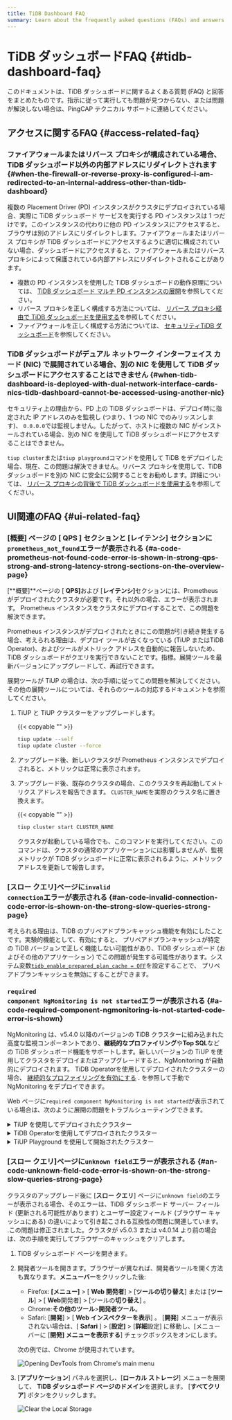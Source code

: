 ```yaml
---
title: TiDB Dashboard FAQ
summary: Learn about the frequently asked questions (FAQs) and answers about TiDB Dashboard.
---
```


# TiDB ダッシュボードFAQ {#tidb-dashboard-faq}

このドキュメントは、TiDB ダッシュボードに関するよくある質問 (FAQ) と回答をまとめたものです。指示に従って実行しても問題が見つからない、または問題が解決しない場合は、PingCAP テクニカル サポートに連絡してください。

## アクセスに関するFAQ {#access-related-faq}

### ファイアウォールまたはリバース プロキシが構成されている場合、TiDB ダッシュボード以外の内部アドレスにリダイレクトされます {#when-the-firewall-or-reverse-proxy-is-configured-i-am-redirected-to-an-internal-address-other-than-tidb-dashboard}

複数の Placement Driver (PD) インスタンスがクラスタにデプロイされている場合、実際に TiDB ダッシュボード サービスを実行する PD インスタンスは 1 つだけです。このインスタンスの代わりに他の PD インスタンスにアクセスすると、ブラウザは別のアドレスにリダイレクトします。ファイアウォールまたはリバース プロキシが TiDB ダッシュボードにアクセスするように適切に構成されていない場合、ダッシュボードにアクセスすると、ファイアウォールまたはリバース プロキシによって保護されている内部アドレスにリダイレクトされることがあります。

-   複数の PD インスタンスを使用した TiDB ダッシュボードの動作原理については、 [TiDB ダッシュボード マルチ PD インスタンスの展開](/dashboard/dashboard-ops-deploy.md)を参照してください。
-   リバース プロキシを正しく構成する方法については、 [リバース プロキシ経由で TiDB ダッシュボードを使用する](/dashboard/dashboard-ops-reverse-proxy.md)を参照してください。
-   ファイアウォールを正しく構成する方法については、 [セキュリティTiDB ダッシュボード](/dashboard/dashboard-ops-security.md)を参照してください。

### TiDB ダッシュボードがデュアル ネットワーク インターフェイス カード (NIC) で展開されている場合、別の NIC を使用して TiDB ダッシュボードにアクセスすることはできません {#when-tidb-dashboard-is-deployed-with-dual-network-interface-cards-nics-tidb-dashboard-cannot-be-accessed-using-another-nic}

セキュリティ上の理由から、PD 上の TiDB ダッシュボードは、デプロイ時に指定された IP アドレスのみを監視し (つまり、1 つの NIC でのみリッスンします)、 `0.0.0.0`では監視しません。したがって、ホストに複数の NIC がインストールされている場合、別の NIC を使用して TiDB ダッシュボードにアクセスすることはできません。

`tiup cluster`または`tiup playground`コマンドを使用して TiDB をデプロイした場合、現在、この問題は解決できません。リバース プロキシを使用して、TiDB ダッシュボードを別の NIC に安全に公開することをお勧めします。詳細については、 [リバース プロキシの背後で TiDB ダッシュボードを使用する](/dashboard/dashboard-ops-reverse-proxy.md)を参照してください。

## UI関連のFAQ {#ui-related-faq}

### [概要] ページの [ <strong>QPS</strong> ] セクションと [<strong>レイテンシ</strong>] セクションに<code>prometheus_not_found</code>エラーが表示される {#a-code-prometheus-not-found-code-error-is-shown-in-strong-qps-strong-and-strong-latency-strong-sections-on-the-overview-page}

[**概要]**ページの [ <strong>QPS]</strong>および [<strong>レイテンシ]</strong>セクションには、Prometheus がデプロイされたクラスタが必要です。それ以外の場合、エラーが表示されます。 Prometheus インスタンスをクラスタにデプロイすることで、この問題を解決できます。

Prometheus インスタンスがデプロイされたときにこの問題が引き続き発生する場合、考えられる理由は、デプロイ ツールが古くなっている (TiUP またはTiDB Operator)、およびツールがメトリック アドレスを自動的に報告しないため、TiDB ダッシュボードがクエリを実行できないことです。指標。展開ツールを最新バージョンにアップグレードして、再試行できます。

展開ツールが TiUP の場合は、次の手順に従ってこの問題を解決してください。その他の展開ツールについては、それらのツールの対応するドキュメントを参照してください。

1.  TiUP と TiUP クラスターをアップグレードします。

    {{< copyable "" >}}

    ```bash
    tiup update --self
    tiup update cluster --force
    ```

2.  アップグレード後、新しいクラスタが Prometheus インスタンスでデプロイされると、メトリックは正常に表示されます。

3.  アップグレード後、既存のクラスタの場合、このクラスタを再起動してメトリクス アドレスを報告できます。 `CLUSTER_NAME`を実際のクラスタ名に置き換えます。

    {{< copyable "" >}}

    ```bash
    tiup cluster start CLUSTER_NAME
    ```

    クラスタが起動している場合でも、このコマンドを実行してください。このコマンドは、クラスタの通常のアプリケーションには影響しませんが、監視メトリックが TiDB ダッシュボードに正常に表示されるように、メトリック アドレスを更新して報告します。

### [<strong>スロー クエリ]</strong>ページに<code>invalid connection</code>エラーが表示される {#an-code-invalid-connection-code-error-is-shown-on-the-strong-slow-queries-strong-page}

考えられる理由は、TiDB のプリペアドプランキャッシュ機能を有効にしたことです。実験的機能として、有効にすると、 プリペアドプランキャッシュが特定の TiDB バージョンで正しく機能しない可能性があり、TiDB ダッシュボード (およびその他のアプリケーション) でこの問題が発生する可能性があります。システム変数[`tidb_enable_prepared_plan_cache = OFF`](/system-variables.md#tidb_enable_prepared_plan_cache-new-in-v610)を設定することで、 プリペアドプランキャッシュを無効にすることができます。

### <code>required component NgMonitoring is not started</code>エラーが表示される {#a-code-required-component-ngmonitoring-is-not-started-code-error-is-shown}

NgMonitoring は、v5.4.0 以降のバージョンの TiDB クラスターに組み込まれた高度な監視コンポーネントであり、**継続的なプロファイリング**や<strong>Top SQL</strong>などの TiDB ダッシュボード機能をサポートします。新しいバージョンの TiUP を使用してクラスタをデプロイまたはアップグレードすると、NgMonitoring が自動的にデプロイされます。 TiDB Operatorを使用してデプロイされたクラスターの場合、 [継続的なプロファイリングを有効にする](https://docs.pingcap.com/tidb-in-kubernetes/dev/access-dashboard/#enable-continuous-profiling) . を参照して手動で NgMonitoring をデプロイできます。

Web ページに`required component NgMonitoring is not started`が表示されている場合は、次のように展開の問題をトラブルシューティングできます。

<details><summary>TiUP を使用してデプロイされたクラスター</summary>

ステップ 1. バージョンを確認する

1.  TiUPクラスタのバージョンを確認してください。 NgMonitoring は、TiUP が v1.9.0 以降の場合にのみデプロイされます。

    {{< copyable "" >}}

    ```shell
    tiup cluster --version
    ```

    コマンド出力に TiUP のバージョンが表示されます。例えば：

    ```
    tiup version 1.9.0 tiup
    Go Version: go1.17.2
    Git Ref: v1.9.0
    ```

2.  TiUPクラスタのバージョンが v1.9.0 より前の場合は、TiUP と TiUPクラスタを最新バージョンにアップグレードします。

    {{< copyable "" >}}

    ```shell
    tiup update --all
    ```

ステップ 2. TiUP を使用して、制御マシンに ng_port 構成項目を追加します。次に、Prometheus をリロードします。

1.  クラスタ構成ファイルを編集モードで開きます。

    {{< copyable "" >}}

    ```shell
    tiup cluster edit-config ${cluster-name}
    ```

2.  `monitoring_servers`の下に、 `ng_port:12020`パラメータを追加します。

    ```
    monitoring_servers:
    - host: 172.16.6.6
      ng_port: 12020
    ```

3.  プロメテウスをリロードします。

    {{< copyable "" >}}

    ```shell
    tiup cluster reload ${cluster-name} --role prometheus
    ```

上記の手順を実行してもエラー メッセージが引き続き表示される場合は、PingCAP テクニカル サポートにお問い合わせください。

</details>

<details><summary>TiDB Operatorを使用してデプロイされたクラスター</summary>

TiDB Operatorドキュメントの[継続的なプロファイリングを有効にする](https://docs.pingcap.com/tidb-in-kubernetes/dev/access-dashboard/#enable-continuous-profiling)セクションの手順に従って、NgMonitoring コンポーネントをデプロイします。

</details>

<details><summary>TiUP Playground を使用して開始されたクラスター</summary>

クラスタを起動すると、TiUP Playground (&gt;= v1.8.0) は NgMonitoring コンポーネントを自動的に起動します。 TiUP Playground を最新バージョンに更新するには、次のコマンドを実行します。

{{< copyable "" >}}

```shell
tiup update --self
tiup update playground
```

</details>

### [<strong>スロー クエリ]</strong>ページに<code>unknown field</code>エラーが表示される {#an-code-unknown-field-code-error-is-shown-on-the-strong-slow-queries-strong-page}

クラスタのアップグレード後に [**スロー クエリ**] ページに`unknown field`のエラーが表示される場合、そのエラーは、TiDB ダッシュボード サーバー フィールド (更新される可能性があります) とユーザー設定フィールド (ブラウザー キャッシュにある) の違いによって引き起こされる互換性の問題に関連しています。 .この問題は修正されました。クラスタが v5.0.3 または v4.0.14 より前の場合は、次の手順を実行してブラウザーのキャッシュをクリアします。

1.  TiDB ダッシュボード ページを開きます。

2.  開発者ツールを開きます。ブラウザーが異なれば、開発者ツールを開く方法も異なります。**メニューバー**をクリックした後:

    -   Firefox: **[メニュー]** &gt; [ <strong>Web 開発者</strong>] &gt; [<strong>ツールの切り替え</strong>] または [<strong>ツール</strong>] &gt; [ <strong>Web</strong>開発者] &gt; [ツールの<strong>切り替え</strong>] 。
    -   Chrome:**その他のツール**&gt;<strong>開発者ツール</strong>。
    -   Safari: [**開発**] &gt; [ <strong>Web インスペクターを表示</strong>] 。 [<strong>開発</strong>] メニューが表示されない場合は、[ <strong>Safari</strong> ] &gt; [<strong>設定]</strong> &gt; [<strong>詳細</strong>設定] に移動し、[メニュー バーに [<strong>開発] メニューを表示する</strong>] チェックボックスをオンにします。

    次の例では、Chrome が使用されています。

    ![Opening DevTools from Chrome's main menu](/media/dashboard/dashboard-faq-devtools.png)

3.  [**アプリケーション**] パネルを選択し、[<strong>ローカル ストレージ</strong>] メニューを展開して、 <strong>TiDB ダッシュボード ページのドメイン</strong>を選択します。 [<strong>すべてクリア</strong>] ボタンをクリックします。

    ![Clear the Local Storage](/media/dashboard/dashboard-faq-devtools-application.png)
